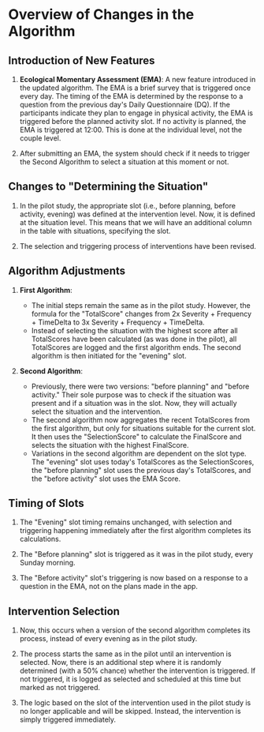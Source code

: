 # Overview of Changes in the Algorithm

## Introduction of New Features

1. **Ecological Momentary Assessment (EMA)**: A new feature introduced in the updated algorithm. The EMA is a brief survey that is triggered once every day. The timing of the EMA is determined by the response to a question from the previous day's Daily Questionnaire (DQ). If the participants indicate they plan to engage in physical activity, the EMA is triggered before the planned activity slot. If no activity is planned, the EMA is triggered at 12:00. This is done at the individual level, not the couple level.

2. After submitting an EMA, the system should check if it needs to trigger the Second Algorithm to select a situation at this moment or not. 

## Changes to "Determining the Situation"

1. In the pilot study, the appropriate slot (i.e., before planning, before activity, evening) was defined at the intervention level. Now, it is defined at the situation level. This means that we will have an additional column in the table with situations, specifying the slot.

2. The selection and triggering process of interventions have been revised.

## Algorithm Adjustments

1. **First Algorithm**:
    - The initial steps remain the same as in the pilot study. However, the formula for the "TotalScore" changes from 2x Severity + Frequency + TimeDelta to 3x Severity + Frequency + TimeDelta.
    - Instead of selecting the situation with the highest score after all TotalScores have been calculated (as was done in the pilot), all TotalScores are logged and the first algorithm ends. The second algorithm is then initiated for the "evening" slot.

2. **Second Algorithm**:
    - Previously, there were two versions: "before planning" and "before activity." Their sole purpose was to check if the situation was present and if a situation was in the slot. Now, they will actually select the situation and the intervention.
    - The second algorithm now aggregates the recent TotalScores from the first algorithm, but only for situations suitable for the current slot. It then uses the "SelectionScore" to calculate the FinalScore and selects the situation with the highest FinalScore.
    - Variations in the second algorithm are dependent on the slot type. The "evening" slot uses today's TotalScores as the SelectionScores, the "before planning" slot uses the previous day's TotalScores, and the "before activity" slot uses the EMA Score.

## Timing of Slots

1. The "Evening" slot timing remains unchanged, with selection and triggering happening immediately after the first algorithm completes its calculations.

2. The "Before planning" slot is triggered as it was in the pilot study, every Sunday morning.

3. The "Before activity" slot's triggering is now based on a response to a question in the EMA, not on the plans made in the app.

## Intervention Selection

1. Now, this occurs when a version of the second algorithm completes its process, instead of every evening as in the pilot study.

2. The process starts the same as in the pilot until an intervention is selected. Now, there is an additional step where it is randomly determined (with a 50% chance) whether the intervention is triggered. If not triggered, it is logged as selected and scheduled at this time but marked as not triggered.

3. The logic based on the slot of the intervention used in the pilot study is no longer applicable and will be skipped. Instead, the intervention is simply triggered immediately.
